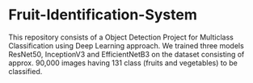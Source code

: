 # Fruit-Identification-System
This repository consists of a Object Detection Project for Multiclass Classification using Deep Learning approach. We trained three models ResNet50, InceptionV3 and EfficientNetB3 on the dataset consisting of approx. 90,000 images having 131 class (fruits and vegetables) to be classified.
